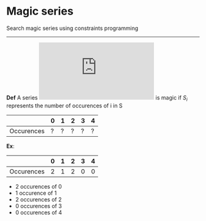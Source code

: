 # Magic series

Search magic series using constraints programming

----------------------

__Def__ A series ![Series](https://latex.codecogs.com/gif.latex?S%3D%28S_0%2C%20S_1%2C%20...%2C%20S_n%29) is magic if $S_i$ represents the number of occurences of i in S


|   | 0 | 1 | 2 | 3 | 4 |
|---|---|---|---|---|---|
|Occurences| ? | ? | ? | ? | ? |

**Ex**:

|   | 0 | 1 | 2 | 3 | 4 |
|---|---|---|---|---|---|
|Occurences| 2 | 1 | 2 | 0 | 0 |

 - 2 occurences of 0
 - 1 occurence  of 1
 - 2 occurences of 2
 - 0 occurences of 3
 - 0 occurences of 4
